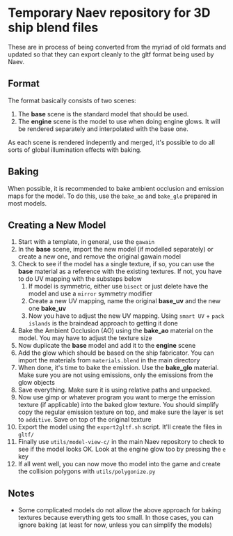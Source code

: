 
# Temporary Naev repository for 3D ship blend files

These are in process of being converted from the myriad of old formats and updated so that they can export cleanly to the gltf format being used by Naev.


## Format

The format basically consists of two scenes:

1. The **base** scene is the standard model that should be used.
2. The **engine** scene is the model to use when doing engine glows. It will be rendered separately and interpolated with the base one.

As each scene is rendered indepently and merged, it's possible to do all sorts of global illumination effects with baking.

## Baking

When possible, it is recommended to bake ambient occlusion and emission maps for the model. To do this, use the `bake_ao` and `bake_glo` prepared in most models.

## Creating a New Model

1. Start with a template, in general, use the `gawain`
1. In the **base** scene, import the new model (if modelled separately) or create a new one, and remove the original gawain model
1. Check to see if the model has a single texture, if so, you can use the **base** material as a reference with the existing textures. If not, you have to do UV mapping with the substeps below
    1. If model is symmetric, either use `bisect` or just delete have the model and use a `mirror` symmetry modifier
    1. Create a new UV mapping, name the original **base_uv** and the new one **bake_uv**
    1. Now you have to adjust the new UV mapping. Using `smart UV` + `pack islands` is the braindead approach to getting it done
1. Bake the Ambient Occlusion (AO) using the **bake_ao** material on the model. You may have to adjust the texture size
1. Now duplicate the **base** model and add it to the **engine** scene
1. Add the glow which should be based on the ship fabricator. You can import the materials from `materials.blend` in the main directory
1. When done, it's time to bake the emission. Use the **bake_glo** material. Make sure you are not using emissions, only the emissions from the glow objects
1. Save everything. Make sure it is using relative paths and unpacked.
1. Now use gimp or whatever program you want to merge the emission texture (if applicable) into the baked glow texture. You should simplify copy the regular emission texture on top, and make sure the layer is set to `additive`. Save on top of the original texture
1. Export the model using the `export2gltf.sh` script. It'll create the files in `gltf/`
1. Finally use `utils/model-view-c/` in the main Naev repository to check to see if the model looks OK. Look at the engine glow too by pressing the `e` key
1. If all went well, you can now move tho model into the game and create the collision polygons with `utils/polygonize.py`

## Notes

* Some complicated models do not allow the above approach for baking textures because everything gets too small. In those cases, you can ignore baking (at least for now, unless you can simplify the models)
